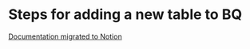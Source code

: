 # Steps for adding a new table to BQ

[Documentation migrated to Notion][1]

[1]: https://www.notion.so/mavenclinic/Steps-for-adding-a-new-table-to-BQ-e55361eab1a342ffa2fe69955f554465
